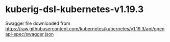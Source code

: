 # kuberig-dsl-kubernetes-v1.19.3

Swagger file downloaded from https://raw.githubusercontent.com/kubernetes/kubernetes/v1.19.3/api/openapi-spec/swagger.json

